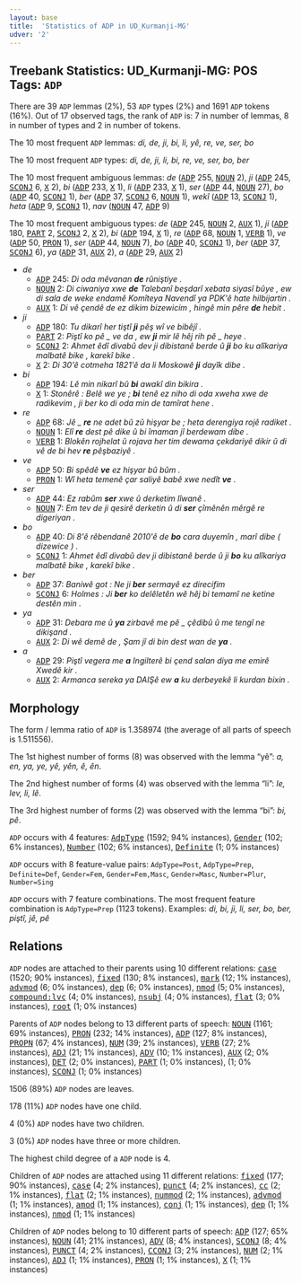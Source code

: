 ```yaml
---
layout: base
title:  'Statistics of ADP in UD_Kurmanji-MG'
udver: '2'
---
```


## Treebank Statistics: UD_Kurmanji-MG: POS Tags: `ADP`

There are 39 `ADP` lemmas (2%), 53 `ADP` types (2%) and 1691 `ADP` tokens (16%).
Out of 17 observed tags, the rank of `ADP` is: 7 in number of lemmas, 8 in number of types and 2 in number of tokens.

The 10 most frequent `ADP` lemmas: <em>di, de, ji, bi, li, yê, re, ve, ser, bo</em>

The 10 most frequent `ADP` types:  <em>di, de, ji, li, bi, re, ve, ser, bo, ber</em>

The 10 most frequent ambiguous lemmas: <em>de</em> (<tt><a href="kmr_mg-pos-ADP.html">ADP</a></tt> 255, <tt><a href="kmr_mg-pos-NOUN.html">NOUN</a></tt> 2), <em>ji</em> (<tt><a href="kmr_mg-pos-ADP.html">ADP</a></tt> 245, <tt><a href="kmr_mg-pos-SCONJ.html">SCONJ</a></tt> 6, <tt><a href="kmr_mg-pos-X.html">X</a></tt> 2), <em>bi</em> (<tt><a href="kmr_mg-pos-ADP.html">ADP</a></tt> 233, <tt><a href="kmr_mg-pos-X.html">X</a></tt> 1), <em>li</em> (<tt><a href="kmr_mg-pos-ADP.html">ADP</a></tt> 233, <tt><a href="kmr_mg-pos-X.html">X</a></tt> 1), <em>ser</em> (<tt><a href="kmr_mg-pos-ADP.html">ADP</a></tt> 44, <tt><a href="kmr_mg-pos-NOUN.html">NOUN</a></tt> 27), <em>bo</em> (<tt><a href="kmr_mg-pos-ADP.html">ADP</a></tt> 40, <tt><a href="kmr_mg-pos-SCONJ.html">SCONJ</a></tt> 1), <em>ber</em> (<tt><a href="kmr_mg-pos-ADP.html">ADP</a></tt> 37, <tt><a href="kmr_mg-pos-SCONJ.html">SCONJ</a></tt> 6, <tt><a href="kmr_mg-pos-NOUN.html">NOUN</a></tt> 1), <em>wekî</em> (<tt><a href="kmr_mg-pos-ADP.html">ADP</a></tt> 13, <tt><a href="kmr_mg-pos-SCONJ.html">SCONJ</a></tt> 1), <em>heta</em> (<tt><a href="kmr_mg-pos-ADP.html">ADP</a></tt> 9, <tt><a href="kmr_mg-pos-SCONJ.html">SCONJ</a></tt> 1), <em>nav</em> (<tt><a href="kmr_mg-pos-NOUN.html">NOUN</a></tt> 47, <tt><a href="kmr_mg-pos-ADP.html">ADP</a></tt> 9)

The 10 most frequent ambiguous types:  <em>de</em> (<tt><a href="kmr_mg-pos-ADP.html">ADP</a></tt> 245, <tt><a href="kmr_mg-pos-NOUN.html">NOUN</a></tt> 2, <tt><a href="kmr_mg-pos-AUX.html">AUX</a></tt> 1), <em>ji</em> (<tt><a href="kmr_mg-pos-ADP.html">ADP</a></tt> 180, <tt><a href="kmr_mg-pos-PART.html">PART</a></tt> 2, <tt><a href="kmr_mg-pos-SCONJ.html">SCONJ</a></tt> 2, <tt><a href="kmr_mg-pos-X.html">X</a></tt> 2), <em>bi</em> (<tt><a href="kmr_mg-pos-ADP.html">ADP</a></tt> 194, <tt><a href="kmr_mg-pos-X.html">X</a></tt> 1), <em>re</em> (<tt><a href="kmr_mg-pos-ADP.html">ADP</a></tt> 68, <tt><a href="kmr_mg-pos-NOUN.html">NOUN</a></tt> 1, <tt><a href="kmr_mg-pos-VERB.html">VERB</a></tt> 1), <em>ve</em> (<tt><a href="kmr_mg-pos-ADP.html">ADP</a></tt> 50, <tt><a href="kmr_mg-pos-PRON.html">PRON</a></tt> 1), <em>ser</em> (<tt><a href="kmr_mg-pos-ADP.html">ADP</a></tt> 44, <tt><a href="kmr_mg-pos-NOUN.html">NOUN</a></tt> 7), <em>bo</em> (<tt><a href="kmr_mg-pos-ADP.html">ADP</a></tt> 40, <tt><a href="kmr_mg-pos-SCONJ.html">SCONJ</a></tt> 1), <em>ber</em> (<tt><a href="kmr_mg-pos-ADP.html">ADP</a></tt> 37, <tt><a href="kmr_mg-pos-SCONJ.html">SCONJ</a></tt> 6), <em>ya</em> (<tt><a href="kmr_mg-pos-ADP.html">ADP</a></tt> 31, <tt><a href="kmr_mg-pos-AUX.html">AUX</a></tt> 2), <em>a</em> (<tt><a href="kmr_mg-pos-ADP.html">ADP</a></tt> 29, <tt><a href="kmr_mg-pos-AUX.html">AUX</a></tt> 2)


* <em>de</em>
  * <tt><a href="kmr_mg-pos-ADP.html">ADP</a></tt> 245: <em>Di oda mêvanan <b>de</b> rûniştiye .</em>
  * <tt><a href="kmr_mg-pos-NOUN.html">NOUN</a></tt> 2: <em>Di ciwaniya xwe <b>de</b> Talebanî beşdarî xebata siyasî bûye , ew di sala de weke endamê Komîteya Navendî ya PDK'ê hate hilbijartin .</em>
  * <tt><a href="kmr_mg-pos-AUX.html">AUX</a></tt> 1: <em>Di vê çendê de ez dikim bizewicim , hingê min pêre <b>de</b> hebit .</em>
* <em>ji</em>
  * <tt><a href="kmr_mg-pos-ADP.html">ADP</a></tt> 180: <em>Tu dikarî her tiştî <b>ji</b> pêş wî ve bibêjî .</em>
  * <tt><a href="kmr_mg-pos-PART.html">PART</a></tt> 2: <em>Piştî ko pê _ ve da , ew <b>ji</b> mir lê hêj rih pê _ heye .</em>
  * <tt><a href="kmr_mg-pos-SCONJ.html">SCONJ</a></tt> 2: <em>Ahmet êdî divabû dev ji dibistanê berde û <b>ji</b> bo ku alîkariya malbatê bike , karekî bike .</em>
  * <tt><a href="kmr_mg-pos-X.html">X</a></tt> 2: <em>Di 30'ê cotmeha 1821'ê da li Moskowê <b>ji</b> dayîk dibe .</em>
* <em>bi</em>
  * <tt><a href="kmr_mg-pos-ADP.html">ADP</a></tt> 194: <em>Lê min nikarî bû <b>bi</b> awakî din bikira .</em>
  * <tt><a href="kmr_mg-pos-X.html">X</a></tt> 1: <em>Stonêrê : Belê we ye ; <b>bi</b> tenê ez niho di oda xweha xwe de radikevim , ji ber ko di oda min de tamîrat hene .</em>
* <em>re</em>
  * <tt><a href="kmr_mg-pos-ADP.html">ADP</a></tt> 68: <em>Jê _ <b>re</b> ne adet bû zû hişyar be ; heta derengiya rojê radiket .</em>
  * <tt><a href="kmr_mg-pos-NOUN.html">NOUN</a></tt> 1: <em>Elî <b>re</b> dest pê dike û bi îmaman jî berdewam dibe .</em>
  * <tt><a href="kmr_mg-pos-VERB.html">VERB</a></tt> 1: <em>Blokên rojhelat û rojava her tim dewama çekdariyê dikir û di vê de bi hev <b>re</b> pêşbaziyê .</em>
* <em>ve</em>
  * <tt><a href="kmr_mg-pos-ADP.html">ADP</a></tt> 50: <em>Bi spêdê <b>ve</b> ez hişyar bû bûm .</em>
  * <tt><a href="kmr_mg-pos-PRON.html">PRON</a></tt> 1: <em>Wî heta temenê çar saliyê babê xwe nedît <b>ve</b> .</em>
* <em>ser</em>
  * <tt><a href="kmr_mg-pos-ADP.html">ADP</a></tt> 44: <em>Ez rabûm <b>ser</b> xwe û derketim lîwanê .</em>
  * <tt><a href="kmr_mg-pos-NOUN.html">NOUN</a></tt> 7: <em>Em tev de ji qesirê derketin û di <b>ser</b> çîmênên mêrgê re digeriyan .</em>
* <em>bo</em>
  * <tt><a href="kmr_mg-pos-ADP.html">ADP</a></tt> 40: <em>Di 8'ê rêbendanê 2010'ê de <b>bo</b> cara duyemîn , marî dibe ( dizewice ) .</em>
  * <tt><a href="kmr_mg-pos-SCONJ.html">SCONJ</a></tt> 1: <em>Ahmet êdî divabû dev ji dibistanê berde û ji <b>bo</b> ku alîkariya malbatê bike , karekî bike .</em>
* <em>ber</em>
  * <tt><a href="kmr_mg-pos-ADP.html">ADP</a></tt> 37: <em>Baniwê got : Ne ji <b>ber</b> sermayê ez direcifim</em>
  * <tt><a href="kmr_mg-pos-SCONJ.html">SCONJ</a></tt> 6: <em>Holmes : Ji <b>ber</b> ko delêletên wê hêj bi temamî ne ketine destên min .</em>
* <em>ya</em>
  * <tt><a href="kmr_mg-pos-ADP.html">ADP</a></tt> 31: <em>Debara me û <b>ya</b> zirbavê me pê _ çêdibû û me tengî ne dikişand .</em>
  * <tt><a href="kmr_mg-pos-AUX.html">AUX</a></tt> 2: <em>Di wê demê de , Şam jî di bin dest wan de <b>ya</b> .</em>
* <em>a</em>
  * <tt><a href="kmr_mg-pos-ADP.html">ADP</a></tt> 29: <em>Piştî vegera me <b>a</b> Ingilterê bi çend salan diya me emirê Xwedê kir .</em>
  * <tt><a href="kmr_mg-pos-AUX.html">AUX</a></tt> 2: <em>Armanca sereka ya DAIŞê ew <b>a</b> ku derbeyekê li kurdan bixin .</em>

## Morphology

The form / lemma ratio of `ADP` is 1.358974 (the average of all parts of speech is 1.511556).

The 1st highest number of forms (8) was observed with the lemma “yê”: <em>a, en, ya, ye, yê, yên, ê, ên</em>.

The 2nd highest number of forms (4) was observed with the lemma “li”: <em>le, lev, li, lê</em>.

The 3rd highest number of forms (2) was observed with the lemma “bi”: <em>bi, pê</em>.

`ADP` occurs with 4 features: <tt><a href="kmr_mg-feat-AdpType.html">AdpType</a></tt> (1592; 94% instances), <tt><a href="kmr_mg-feat-Gender.html">Gender</a></tt> (102; 6% instances), <tt><a href="kmr_mg-feat-Number.html">Number</a></tt> (102; 6% instances), <tt><a href="kmr_mg-feat-Definite.html">Definite</a></tt> (1; 0% instances)

`ADP` occurs with 8 feature-value pairs: `AdpType=Post`, `AdpType=Prep`, `Definite=Def`, `Gender=Fem`, `Gender=Fem,Masc`, `Gender=Masc`, `Number=Plur`, `Number=Sing`

`ADP` occurs with 7 feature combinations.
The most frequent feature combination is `AdpType=Prep` (1123 tokens).
Examples: <em>di, bi, ji, li, ser, bo, ber, piştî, jê, pê</em>


## Relations

`ADP` nodes are attached to their parents using 10 different relations: <tt><a href="kmr_mg-dep-case.html">case</a></tt> (1520; 90% instances), <tt><a href="kmr_mg-dep-fixed.html">fixed</a></tt> (130; 8% instances), <tt><a href="kmr_mg-dep-mark.html">mark</a></tt> (12; 1% instances), <tt><a href="kmr_mg-dep-advmod.html">advmod</a></tt> (6; 0% instances), <tt><a href="kmr_mg-dep-dep.html">dep</a></tt> (6; 0% instances), <tt><a href="kmr_mg-dep-nmod.html">nmod</a></tt> (5; 0% instances), <tt><a href="kmr_mg-dep-compound-lvc.html">compound:lvc</a></tt> (4; 0% instances), <tt><a href="kmr_mg-dep-nsubj.html">nsubj</a></tt> (4; 0% instances), <tt><a href="kmr_mg-dep-flat.html">flat</a></tt> (3; 0% instances), <tt><a href="kmr_mg-dep-root.html">root</a></tt> (1; 0% instances)

Parents of `ADP` nodes belong to 13 different parts of speech: <tt><a href="kmr_mg-pos-NOUN.html">NOUN</a></tt> (1161; 69% instances), <tt><a href="kmr_mg-pos-PRON.html">PRON</a></tt> (232; 14% instances), <tt><a href="kmr_mg-pos-ADP.html">ADP</a></tt> (127; 8% instances), <tt><a href="kmr_mg-pos-PROPN.html">PROPN</a></tt> (67; 4% instances), <tt><a href="kmr_mg-pos-NUM.html">NUM</a></tt> (39; 2% instances), <tt><a href="kmr_mg-pos-VERB.html">VERB</a></tt> (27; 2% instances), <tt><a href="kmr_mg-pos-ADJ.html">ADJ</a></tt> (21; 1% instances), <tt><a href="kmr_mg-pos-ADV.html">ADV</a></tt> (10; 1% instances), <tt><a href="kmr_mg-pos-AUX.html">AUX</a></tt> (2; 0% instances), <tt><a href="kmr_mg-pos-DET.html">DET</a></tt> (2; 0% instances), <tt><a href="kmr_mg-pos-PART.html">PART</a></tt> (1; 0% instances),  (1; 0% instances), <tt><a href="kmr_mg-pos-SCONJ.html">SCONJ</a></tt> (1; 0% instances)

1506 (89%) `ADP` nodes are leaves.

178 (11%) `ADP` nodes have one child.

4 (0%) `ADP` nodes have two children.

3 (0%) `ADP` nodes have three or more children.

The highest child degree of a `ADP` node is 4.

Children of `ADP` nodes are attached using 11 different relations: <tt><a href="kmr_mg-dep-fixed.html">fixed</a></tt> (177; 90% instances), <tt><a href="kmr_mg-dep-case.html">case</a></tt> (4; 2% instances), <tt><a href="kmr_mg-dep-punct.html">punct</a></tt> (4; 2% instances), <tt><a href="kmr_mg-dep-cc.html">cc</a></tt> (2; 1% instances), <tt><a href="kmr_mg-dep-flat.html">flat</a></tt> (2; 1% instances), <tt><a href="kmr_mg-dep-nummod.html">nummod</a></tt> (2; 1% instances), <tt><a href="kmr_mg-dep-advmod.html">advmod</a></tt> (1; 1% instances), <tt><a href="kmr_mg-dep-amod.html">amod</a></tt> (1; 1% instances), <tt><a href="kmr_mg-dep-conj.html">conj</a></tt> (1; 1% instances), <tt><a href="kmr_mg-dep-dep.html">dep</a></tt> (1; 1% instances), <tt><a href="kmr_mg-dep-nmod.html">nmod</a></tt> (1; 1% instances)

Children of `ADP` nodes belong to 10 different parts of speech: <tt><a href="kmr_mg-pos-ADP.html">ADP</a></tt> (127; 65% instances), <tt><a href="kmr_mg-pos-NOUN.html">NOUN</a></tt> (41; 21% instances), <tt><a href="kmr_mg-pos-ADV.html">ADV</a></tt> (8; 4% instances), <tt><a href="kmr_mg-pos-SCONJ.html">SCONJ</a></tt> (8; 4% instances), <tt><a href="kmr_mg-pos-PUNCT.html">PUNCT</a></tt> (4; 2% instances), <tt><a href="kmr_mg-pos-CCONJ.html">CCONJ</a></tt> (3; 2% instances), <tt><a href="kmr_mg-pos-NUM.html">NUM</a></tt> (2; 1% instances), <tt><a href="kmr_mg-pos-ADJ.html">ADJ</a></tt> (1; 1% instances), <tt><a href="kmr_mg-pos-PRON.html">PRON</a></tt> (1; 1% instances), <tt><a href="kmr_mg-pos-X.html">X</a></tt> (1; 1% instances)

